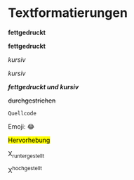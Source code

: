 # Textformatierungen

**fettgedruckt**

__fettgedruckt__

*kursiv*

_kursiv_

_**fettgedruckt und kursiv**_

~~durchgestrichen~~

`Quellcode`

Emoji: :joy:

<mark>Hervorhebung</mark>

X<sub>runtergestellt</sub>

X<sup>hochgestellt</sup>

